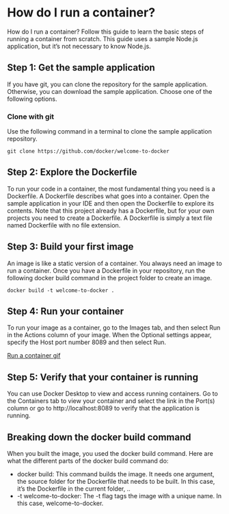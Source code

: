 # How do I run a container?

How do I run a container?
Follow this guide to learn the basic steps of running a container from scratch. This guide uses a sample Node.js application, but it’s not necessary to know Node.js.

## Step 1: Get the sample application

If you have git, you can clone the repository for the sample application. Otherwise, you can download the sample application. Choose one of the following options.

### Clone with git

Use the following command in a terminal to clone the sample application repository.

```
git clone https://github.com/docker/welcome-to-docker
```

## Step 2: Explore the Dockerfile

To run your code in a container, the most fundamental thing you need is a Dockerfile. A Dockerfile describes what goes into a container. Open the sample application in your IDE and then open the Dockerfile to explore its contents. Note that this project already has a Dockerfile, but for your own projects you need to create a Dockerfile. A Dockerfile is simply a text file named Dockerfile with no file extension.

## Step 3: Build your first image

An image is like a static version of a container. You always need an image to run a container. Once you have a Dockerfile in your repository, run the following docker build command in the project folder to create an image.

```
docker build -t welcome-to-docker .
```

## Step 4: Run your container

To run your image as a container, go to the Images tab, and then select Run in the Actions column of your image. When the Optional settings appear, specify the Host port number 8089 and then select Run.

[Run a container gif](https://docs.docker.com/get-started/images/getting-started-run-image.gif)

## Step 5: Verify that your container is running

You can use Docker Desktop to view and access running containers. Go to the Containers tab to view your container and select the link in the Port(s) column or go to http://localhost:8089 to verify that the application is running.

## Breaking down the docker build command

When you built the image, you used the docker build command. Here are what the different parts of the docker build command do:

- docker build: This command builds the image. It needs one argument, the source folder for the Dockerfile that needs to be built. In this case, it’s the Dockerfile in the current folder, ..
- -t welcome-to-docker: The -t flag tags the image with a unique name. In this case, welcome-to-docker.
